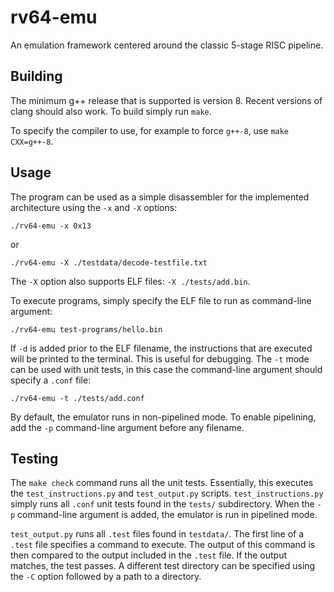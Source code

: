# rv64-emu

An emulation framework centered around the classic 5-stage RISC pipeline.


## Building

The minimum g++ release that is supported is version 8. Recent versions of
clang should also work. To build simply run `make`.

To specify the compiler to use, for example to force `g++-8`, use
`make CXX=g++-8`.


## Usage

The program can be used as a simple disassembler for the implemented
architecture using the `-x` and `-X` options:

    ./rv64-emu -x 0x13

or

    ./rv64-emu -X ./testdata/decode-testfile.txt

The `-X` option also supports ELF files: `-X ./tests/add.bin`.

To execute programs, simply specify the ELF file to run as command-line
argument:

    ./rv64-emu test-programs/hello.bin

If `-d` is added prior to the ELF filename, the instructions that are
executed will be printed to the terminal. This is useful for debugging.
The `-t` mode can be used with unit tests, in this case the command-line
argument should specify a `.conf` file:

    ./rv64-emu -t ./tests/add.conf

By default, the emulator runs in non-pipelined mode. To enable pipelining,
add the `-p` command-line argument before any filename.


## Testing

The `make check` command runs all the unit tests. Essentially, this executes
the `test_instructions.py` and `test_output.py` scripts.
`test_instructions.py` simply runs all `.conf` unit tests found in the
`tests/` subdirectory. When the `-p` command-line argument is added, the
emulator is run in pipelined mode.

`test_output.py` runs all `.test` files found in `testdata/`. The first line
of a ` .test` file specifies a command to execute. The output of this
command is then compared to the output included in the `.test` file. If the
output matches, the test passes. A different test directory can be specified
using the `-C` option followed by a path to a directory.


